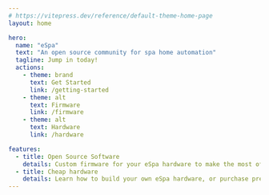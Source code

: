 ```yaml
---
# https://vitepress.dev/reference/default-theme-home-page
layout: home

hero:
  name: "eSpa"
  text: "An open source community for spa home automation"
  tagline: Jump in today!
  actions:
    - theme: brand
      text: Get Started
      link: /getting-started
    - theme: alt
      text: Firmware
      link: /firmware
    - theme: alt
      text: Hardware
      link: /hardware

features:
  - title: Open Source Software
    details: Custom firmware for your eSpa hardware to make the most of your spa.
  - title: Cheap hardware
    details: Learn how to build your own eSpa hardware, or purchase pre-assembled.
---
```


